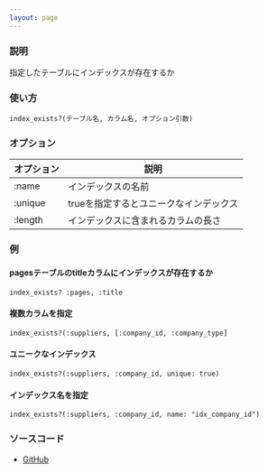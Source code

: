 ```yaml
---
layout: page
---
```


### 説明

指定したテーブルにインデックスが存在するか

### 使い方

    index_exists?(テーブル名, カラム名, オプション引数)

### オプション

| オプション | 説明                                   |
| ---------- | -------------------------------------- |
| :name      | インデックスの名前                     |
| :unique    | trueを指定するとユニークなインデックス |
| :length    | インデックスに含まれるカラムの長さ     |

### 例

#### pagesテーブルのtitleカラムにインデックスが存在するか

    index_exists? :pages, :title

#### 複数カラムを指定

    index_exists?(:suppliers, [:company_id, :company_type]

#### ユニークなインデックス

    index_exists?(:suppliers, :company_id, unique: true)

#### インデックス名を指定

    index_exists?(:suppliers, :company_id, name: "idx_company_id")

### ソースコード

- [GitHub](https://github.com/rails/rails/blob/984c3ef2775781d47efa9f541ce570daa2434a80/activerecord/lib/active_record/connection_adapters/abstract/schema_statements.rb#L99)
